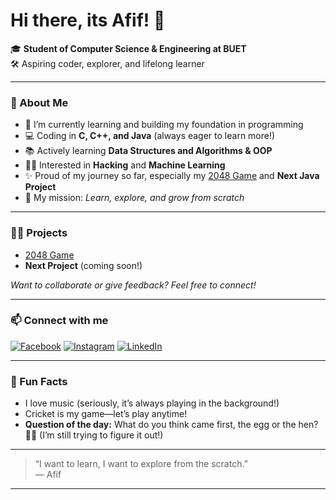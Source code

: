 # Hi there, its Afif! 👋

🎓 **Student of Computer Science & Engineering at BUET**  
🛠️ Aspiring coder, explorer, and lifelong learner

---

### 🚀 About Me

- 🌱 I’m currently learning and building my foundation in programming  
- 💻 Coding in **C, C++, and Java** (always eager to learn more!)
- 📚 Actively learning **Data Structures and Algorithms & OOP**  
- 🕵️‍♂️ Interested in **Hacking** and **Machine Learning**
- ✨ Proud of my journey so far, especially my [2048 Game](#) and **Next Java Project**  
- 🎯 My mission: *Learn, explore, and grow from scratch*

---

### 🧑‍💻 Projects

- [2048 Game](#)  
- **Next Project** (coming soon!)

*Want to collaborate or give feedback? Feel free to connect!*

---

### 📫 Connect with me

[![Facebook](https://img.shields.io/badge/Facebook-1877F2?style=flat&logo=facebook&logoColor=white)](https://www.facebook.com/afif.siddique.75)
[![Instagram](https://img.shields.io/badge/Instagram-E4405F?style=flat&logo=instagram&logoColor=white)](https://www.instagram.com/afif__siddique/)
[![LinkedIn](https://img.shields.io/badge/LinkedIn-0A66C2?style=flat&logo=linkedin&logoColor=white)](https://www.linkedin.com/in/afif-siddique/)

---

### 🎵 Fun Facts

- I love music (seriously, it’s always playing in the background!)
- Cricket is my game—let’s play anytime!
- **Question of the day:** What do you think came first, the egg or the hen? 🥚🐔 (I’m still trying to figure it out!)

---

> “I want to learn, I want to explore from the scratch.”  
> — Afif

---

<!--
**canafifcode/canafifcode** is a ✨ special ✨ repository because its README.md (this file) appears on your GitHub profile.
-->
